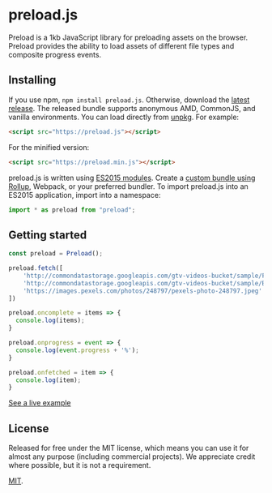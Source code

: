 # preload.js

Preload is a 1kb JavaScript library for preloading assets on the browser. Preload provides the ability to load assets of different file types and composite progress events.

## Installing

If you use npm, `npm install preload.js`. Otherwise, download the [latest release](https://github.com/andreupifarre/preload.js/releases/latest). The released bundle supports anonymous AMD, CommonJS, and vanilla environments. You can load directly from [unpkg](https://unpkg.com/preload.js/). For example:

```html
<script src="https://preload.js"></script>
```

For the minified version:

```html
<script src="https://preload.min.js"></script>
```

preload.js is written using [ES2015 modules](http://www.2ality.com/2014/09/es6-modules-final.html). Create a [custom bundle using Rollup](https://bl.ocks.org/mbostock/bb09af4c39c79cffcde4), Webpack, or your preferred bundler. To import preload.js into an ES2015 application, import into a namespace:

```js
import * as preload from "preload";
```

## Getting started

```js
const preload = Preload();

preload.fetch([
    'http://commondatastorage.googleapis.com/gtv-videos-bucket/sample/ForBiggerEscapes.mp4',
    'http://commondatastorage.googleapis.com/gtv-videos-bucket/sample/BigBuckBunny.mp4',
    'https://images.pexels.com/photos/248797/pexels-photo-248797.jpeg'
])

preload.oncomplete = items => {
  console.log(items);
}

preload.onprogress = event => {
  console.log(event.progress + '%');
}

preload.onfetched = item => {
  console.log(item);
}
```

[See a live example](https://andreupifarre.github.io/preload.js/docs/index.html)

## License

Released for free under the MIT license, which means you can use it for almost any purpose (including commercial projects). We appreciate credit where possible, but it is not a requirement.

[MIT](LICENSE).
